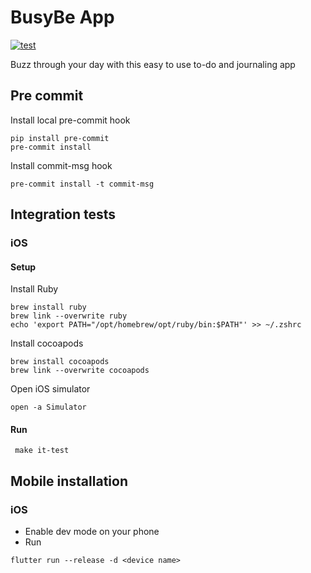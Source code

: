 # BusyBe App
[![test](https://github.com/busybeapp/app/actions/workflows/test.yml/badge.svg)](https://github.com/busybeapp/app/actions/workflows/test.yml)

Buzz through your day with this easy to use to-do and journaling app


## Pre commit
Install local pre-commit hook
```shell
pip install pre-commit
pre-commit install
```
Install commit-msg hook
```shell
pre-commit install -t commit-msg
```

## Integration tests

### iOS
#### Setup
Install Ruby
```shell
brew install ruby
brew link --overwrite ruby
echo 'export PATH="/opt/homebrew/opt/ruby/bin:$PATH"' >> ~/.zshrc
```
Install cocoapods
```shell
brew install cocoapods
brew link --overwrite cocoapods
```
Open iOS simulator
```shell
open -a Simulator
```

#### Run
```shell
 make it-test
```

## Mobile installation

### iOS
- Enable dev mode on your phone
- Run
```shell
flutter run --release -d <device name>
```
